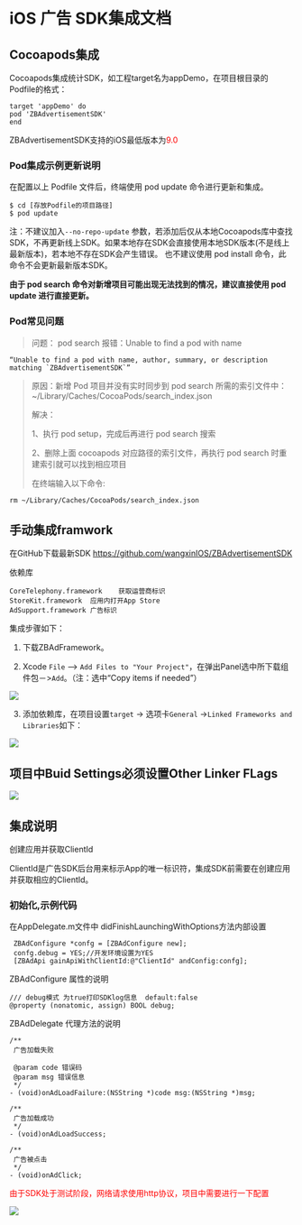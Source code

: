 

# iOS 广告 SDK集成文档

## Cocoapods集成

Cocoapods集成统计SDK，如工程target名为appDemo，在项目根目录的Podfile的格式：

```
target 'appDemo' do
pod 'ZBAdvertisementSDK'
end
```

ZBAdvertisementSDK支持的iOS最低版本为<font color=red>9.0</font>

### Pod集成示例更新说明

在配置以上 Podfile 文件后，终端使用 pod update 命令进行更新和集成。

```
$ cd [存放Podfile的项目路径]
$ pod update
```

注：不建议加入`--no-repo-update` 参数，若添加后仅从本地Cocoapods库中查找SDK，不再更新线上SDK。如果本地存在SDK会直接使用本地SDK版本(不是线上最新版本)，若本地不存在SDK会产生错误。 也不建议使用 pod install 命令，此命令不会更新最新版本SDK。

**由于 pod search 命令对新增项目可能出现无法找到的情况，建议直接使用 pod update 进行直接更新。**

### Pod常见问题

> 问题： pod search 报错：Unable to find a pod with name

```
“Unable to find a pod with name, author, summary, or description matching `ZBAdvertisementSDK`”
```

> 原因：新增 Pod 项目并没有实时同步到 pod search 所需的索引文件中：~/Library/Caches/CocoaPods/search_index.json
>
> 解决：
>
> 1、执行 pod setup，完成后再进行 pod search 搜索
>
> 2、删除上面 cocoapods 对应路径的索引文件，再执行 pod search 时重建索引就可以找到相应项目
>
> 在终端输入以下命令:

```
rm ~/Library/Caches/CocoaPods/search_index.json
```



## 手动集成framwork

在GitHub下载最新SDK https://github.com/wangxinIOS/ZBAdvertisementSDK

依赖库

```
CoreTelephony.framework    获取运营商标识
StoreKit.framework  应用内打开App Store
AdSupport.framework 广告标识
```

集成步骤如下：

1. 下载ZBAdFramework。

2. Xcode `File` —> `Add Files to "Your Project"`，在弹出Panel选中所下载组件包－>`Add`。（注：选中“Copy items if needed”）

![](https://i.loli.net/2019/02/28/5c77518ab2197.png)

3. 添加依赖库，在项目设置`target` -> 选项卡`General` ->`Linked Frameworks and Libraries`如下：

![](https://i.loli.net/2019/04/10/5cad57283e225.png)



## 项目中Buid Settings必须设置Other Linker FLags 

![](https://i.loli.net/2019/04/10/5cad970493ecf.png)





## 集成说明

创建应用并获取ClientId

ClientId是广告SDK后台用来标示App的唯一标识符，集成SDK前需要在创建应用并获取相应的ClientId。

### 初始化,示例代码

在AppDelegate.m文件中  didFinishLaunchingWithOptions方法内部设置

```
 ZBAdConfigure *confg = [ZBAdConfigure new];
 confg.debug = YES;//开发环境设置为YES
 [ZBAdApi gainApiWithClientId:@"ClientId" andConfig:confg];
```

ZBAdConfigure 属性的说明

```
/// debug模式 为true打印SDKlog信息  default:false
@property (nonatomic, assign) BOOL debug;
```



ZBAdDelegate 代理方法的说明

```
/**
 广告加载失败

 @param code 错误码
 @param msg 错误信息
 */
- (void)onAdLoadFailure:(NSString *)code msg:(NSString *)msg;

/**
 广告加载成功
 */
- (void)onAdLoadSuccess;

/**
 广告被点击
 */
- (void)onAdClick;
```



<font color=red>由于SDK处于测试阶段，网络请求使用http协议，项目中需要进行一下配置</font>

![](https://i.loli.net/2019/02/28/5c778977e3b1d.png)

